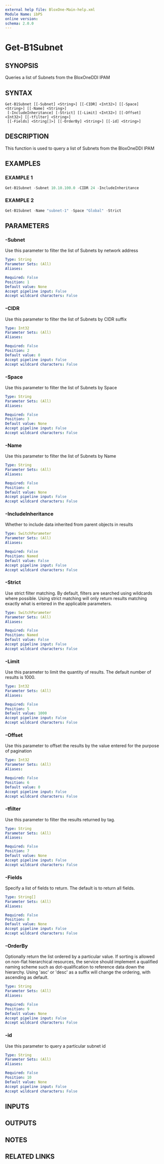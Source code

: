 ```yaml
---
external help file: BloxOne-Main-help.xml
Module Name: ibPS
online version:
schema: 2.0.0
---
```


# Get-B1Subnet

## SYNOPSIS
Queries a list of Subnets from the BloxOneDDI IPAM

## SYNTAX

```
Get-B1Subnet [[-Subnet] <String>] [[-CIDR] <Int32>] [[-Space] <String>] [[-Name] <String>]
 [-IncludeInheritance] [-Strict] [[-Limit] <Int32>] [[-Offset] <Int32>] [[-tfilter] <String>]
 [[-Fields] <String[]>] [[-OrderBy] <String>] [[-id] <String>]
```

## DESCRIPTION
This function is used to query a list of Subnets from the BloxOneDDI IPAM

## EXAMPLES

### EXAMPLE 1
```powershell
Get-B1Subnet -Subnet 10.10.100.0 -CIDR 24 -IncludeInheritance
```

### EXAMPLE 2
```powershell
Get-B1Subnet -Name "subnet-1" -Space "Global" -Strict
```

## PARAMETERS

### -Subnet
Use this parameter to filter the list of Subnets by network address

```yaml
Type: String
Parameter Sets: (All)
Aliases:

Required: False
Position: 1
Default value: None
Accept pipeline input: False
Accept wildcard characters: False
```

### -CIDR
Use this parameter to filter the list of Subnets by CIDR suffix

```yaml
Type: Int32
Parameter Sets: (All)
Aliases:

Required: False
Position: 2
Default value: 0
Accept pipeline input: False
Accept wildcard characters: False
```

### -Space
Use this parameter to filter the list of Subnets by Space

```yaml
Type: String
Parameter Sets: (All)
Aliases:

Required: False
Position: 3
Default value: None
Accept pipeline input: False
Accept wildcard characters: False
```

### -Name
Use this parameter to filter the list of Subnets by Name

```yaml
Type: String
Parameter Sets: (All)
Aliases:

Required: False
Position: 4
Default value: None
Accept pipeline input: False
Accept wildcard characters: False
```

### -IncludeInheritance
Whether to include data inherited from parent objects in results

```yaml
Type: SwitchParameter
Parameter Sets: (All)
Aliases:

Required: False
Position: Named
Default value: False
Accept pipeline input: False
Accept wildcard characters: False
```

### -Strict
Use strict filter matching.
By default, filters are searched using wildcards where possible.
Using strict matching will only return results matching exactly what is entered in the applicable parameters.

```yaml
Type: SwitchParameter
Parameter Sets: (All)
Aliases:

Required: False
Position: Named
Default value: False
Accept pipeline input: False
Accept wildcard characters: False
```

### -Limit
Use this parameter to limit the quantity of results.
The default number of results is 1000.

```yaml
Type: Int32
Parameter Sets: (All)
Aliases:

Required: False
Position: 5
Default value: 1000
Accept pipeline input: False
Accept wildcard characters: False
```

### -Offset
Use this parameter to offset the results by the value entered for the purpose of pagination

```yaml
Type: Int32
Parameter Sets: (All)
Aliases:

Required: False
Position: 6
Default value: 0
Accept pipeline input: False
Accept wildcard characters: False
```

### -tfilter
Use this parameter to filter the results returned by tag.

```yaml
Type: String
Parameter Sets: (All)
Aliases:

Required: False
Position: 7
Default value: None
Accept pipeline input: False
Accept wildcard characters: False
```

### -Fields
Specify a list of fields to return.
The default is to return all fields.

```yaml
Type: String[]
Parameter Sets: (All)
Aliases:

Required: False
Position: 8
Default value: None
Accept pipeline input: False
Accept wildcard characters: False
```

### -OrderBy
Optionally return the list ordered by a particular value.
If sorting is allowed on non-flat hierarchical resources, the service should implement a qualified naming scheme such as dot-qualification to reference data down the hierarchy.
Using 'asc' or 'desc' as a suffix will change the ordering, with ascending as default.

```yaml
Type: String
Parameter Sets: (All)
Aliases:

Required: False
Position: 9
Default value: None
Accept pipeline input: False
Accept wildcard characters: False
```

### -id
Use this parameter to query a particular subnet id

```yaml
Type: String
Parameter Sets: (All)
Aliases:

Required: False
Position: 10
Default value: None
Accept pipeline input: False
Accept wildcard characters: False
```

## INPUTS

## OUTPUTS

## NOTES

## RELATED LINKS
